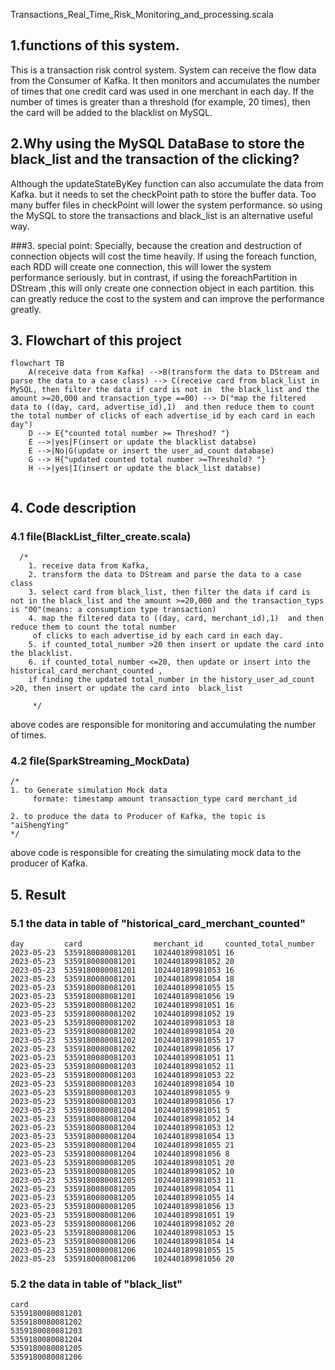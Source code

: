 Transactions_Real_Time_Risk_Monitoring_and_processing.scala
## 1.functions of this system.
This is a transaction risk control system. System can receive the flow data from the Consumer of Kafka. It then monitors and accumulates the number of times that one credit card was used in one merchant in each day. If the number of times is greater than a threshold (for example, 20 times), then the card will be added to the blacklist on MySQL.

## 2.Why using the MySQL DataBase to store the black_list and the transaction of the clicking?
Although the updateStateByKey function can also accumulate the data from Kafka. but it needs to set the checkPoint path to store the buffer data. Too many buffer files in checkPoint will lower the system performance. 
so using the MySQL to store the transactions and black_list is an alternative useful way.

###3. special point:
Specially, because the creation and destruction of connection objects will cost the time heavily. If using the foreach function, each RDD will create one connection, this will lower the system performance seriously. 
but in contrast, if using the foreachPartition in DStream ,this will only create one connection object in each partition.
this can greatly reduce the cost to the system and can improve the performance greatly.

##### 
## 3. Flowchart of this project

```mermaid
flowchart TB
    A(receive data from Kafka) -->B(transform the data to DStream and parse the data to a case class) --> C(receive card from black_list in MySQL, then filter the data if card is not in  the black_list and the amount >=20,000 and transaction_type ==00) --> D("map the filtered data to ((day, card, advertise_id),1)  and then reduce them to count the total number of clicks of each advertise_id by each card in each day")
    D --> E{"counted total number >= Threshod? "}
    E -->|yes|F(insert or update the blacklist databse)
    E -->|No|G(update or insert the user_ad_count database)
    G --> H{"updated counted total number >=Threshold? "}
    H -->|yes|I(insert or update the black_list databse)
   
```

## 4. Code description
### 4.1 file(BlackList_filter_create.scala)
```
  /*
    1. receive data from Kafka,
    2. transform the data to DStream and parse the data to a case class
    3. select card from black_list, then filter the data if card is not in the black_list and the amount >=20,000 and the transaction_typs is "00"(means: a consumption type transaction)
    4. map the filtered data to ((day, card, merchant_id),1)  and then reduce them to count the total number
     of clicks to each advertise_id by each card in each day.
    5. if counted_total_number >20 then insert or update the card into the blacklist.
    6. if counted_total_number <=20, then update or insert into the historical_card_merchant_counted ,
    if finding the updated total_number in the history_user_ad_count >20, then insert or update the card into  black_list

     */

```
 above codes are responsible for monitoring and accumulating the number of times.

### 4.2 file(SparkStreaming_MockData)
```
/*
1. to Generate simulation Mock data
     formate: timestamp amount transaction_type card merchant_id

2. to produce the data to Producer of Kafka, the topic is "aiShengYing"
*/
```
above code is responsible for creating the simulating mock data to the producer of Kafka.

## 5. Result
### 5.1 the data in table of "historical_card_merchant_counted"
```
day			card				merchant_id		counted_total_number
2023-05-23	5359180080081201	102440189981051	16
2023-05-23	5359180080081201	102440189981052	20
2023-05-23	5359180080081201	102440189981053	16
2023-05-23	5359180080081201	102440189981054	18
2023-05-23	5359180080081201	102440189981055	15
2023-05-23	5359180080081201	102440189981056	19
2023-05-23	5359180080081202	102440189981051	16
2023-05-23	5359180080081202	102440189981052	19
2023-05-23	5359180080081202	102440189981053	18
2023-05-23	5359180080081202	102440189981054	20
2023-05-23	5359180080081202	102440189981055	17
2023-05-23	5359180080081202	102440189981056	17
2023-05-23	5359180080081203	102440189981051	11
2023-05-23	5359180080081203	102440189981052	11
2023-05-23	5359180080081203	102440189981053	22
2023-05-23	5359180080081203	102440189981054	10
2023-05-23	5359180080081203	102440189981055	9
2023-05-23	5359180080081203	102440189981056	17
2023-05-23	5359180080081204	102440189981051	5
2023-05-23	5359180080081204	102440189981052	14
2023-05-23	5359180080081204	102440189981053	12
2023-05-23	5359180080081204	102440189981054	13
2023-05-23	5359180080081204	102440189981055	21
2023-05-23	5359180080081204	102440189981056	8
2023-05-23	5359180080081205	102440189981051	20
2023-05-23	5359180080081205	102440189981052	10
2023-05-23	5359180080081205	102440189981053	11
2023-05-23	5359180080081205	102440189981054	11
2023-05-23	5359180080081205	102440189981055	14
2023-05-23	5359180080081205	102440189981056	13
2023-05-23	5359180080081206	102440189981051	19
2023-05-23	5359180080081206	102440189981052	20
2023-05-23	5359180080081206	102440189981053	15
2023-05-23	5359180080081206	102440189981054	14
2023-05-23	5359180080081206	102440189981055	15
2023-05-23	5359180080081206	102440189981056	20

```
### 5.2 the data in table of "black_list"
```
card
5359180080081201
5359180080081202
5359180080081203
5359180080081204
5359180080081205
5359180080081206

```

